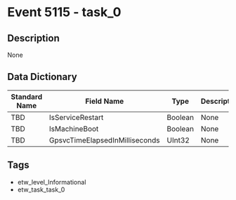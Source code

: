 # Event 5115 - task_0

## Description
None

## Data Dictionary
|Standard Name|Field Name|Type|Description|Sample Value|
|---|---|---|---|---|
|TBD|IsServiceRestart|Boolean|None|`None`|
|TBD|IsMachineBoot|Boolean|None|`None`|
|TBD|GpsvcTimeElapsedInMilliseconds|UInt32|None|`None`|

## Tags
* etw_level_Informational
* etw_task_task_0